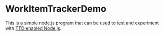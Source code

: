 # WorkItemTrackerDemo
This is a simple node.js program that can be used to test and experiment with [TTD enabled Node.js](https://github.com/nodejs/node-chakracore/tree/debugging-ttd-preview).
